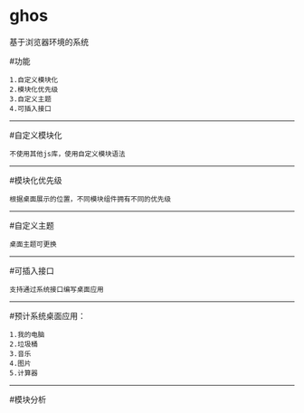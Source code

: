 # ghos
基于浏览器环境的系统

>

#功能

```
1.自定义模块化
2.模块化优先级
3.自定义主题
4.可插入接口
```

***

#自定义模块化
>
```
不使用其他js库，使用自定义模块语法
```

***

#模块化优先级
>
`根据桌面展示的位置，不同模块组件拥有不同的优先级`

***

#自定义主题
>
```
桌面主题可更换
```

***

#可插入接口
>
```
支持通过系统接口编写桌面应用
```

***

#预计系统桌面应用：
>
```
1.我的电脑
2.垃圾桶
3.音乐
4.图片
5.计算器
```

***

#模块分析

